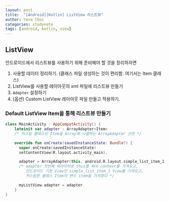 ```yaml
---
layout: post
title:  "[Android][Kotlin] ListView 리스트뷰"
author: Yena Choi
categories: studynote
tags: [android, kotlin, view]
---
```


## ListView
안드로이드에서 리스트뷰를 사용하기 위해 준비해야 할 것을 정리하자면
1. 사용할 데이터 정리하기. (클래스 파일 생성하는 것이 편리함. 여기서는 Item 클래스)
2. ListView를 사용할 레이아웃의 xml 파일에 리스트뷰 만들기
3. `Adapter` 설정하기
4. (옵션) Custom ListView 레이아웃 파일 만들고 적용하기.


### Default ListView Item을 통해 리스트뷰 만들기

```Kotlin
class MainActivity : AppCompatActivity() {
    lateinit var adapter : ArrayAdapter<Item>
    /* 커스텀 클래스인 Item을 Array에 나열하는 ArrayAdapter 선언 */

    override fun onCreate(savedInstanceState: Bundle?) {
      super.onCreate(savedInstanceState)
      setContentView(R.layout.activity_main).

      adapter = ArrayAdapter(this, android.R.layout.simple_list_item_1, item)
      /* adapter 첫번째 파라미터로 this를 써서 context를 가져오고,
         안드로이드 기본 View인 simple_list_item_1 View를 가져오고,
         커스텀한 클래스 Item의 변수 item을 가져왔다 */

      myListView.adapter = adapter
    }
}
```
